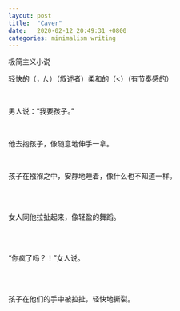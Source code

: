 ```yaml
---
layout: post
title:  "Caver"
date:   2020-02-12 20:49:31 +0800
categories: minimalism writing
---
```


极简主义小说

轻快的（，/、）（叙述者）柔和的（<）（有节奏感的）

 <br/>

男人说：“我要孩子。”

<br/>

  他去抱孩子，像随意地伸手一拿。

<br/>

  孩子在襁褓之中，安静地睡着，像什么也不知道一样。

 <br/><br/>

  女人同他拉扯起来，像轻盈的舞蹈。

 <br/><br/>

  “你疯了吗？！”女人说。

 <br/><br/>

  孩子在他们的手中被拉扯，轻快地撕裂。
